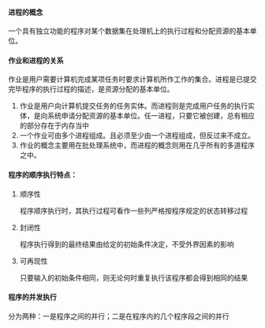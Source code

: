

#### 进程的概念

一个具有独立功能的程序对某个数据集在处理机上的执行过程和分配资源的基本单位。

#### 作业和进程的关系

作业是用户需要计算机完成某项任务时要求计算机所作工作的集合。进程是已提交完毕程序的执行过程的描述，是资源分配的基本单位。

1. 作业是用户向计算机提交任务的任务实体。而进程则是完成用户任务的执行实体，是向系统申请分配资源的基本单位。任一进程，只要它被创建，总有相应的部分存在于内存当中
2. 一个作业可由多个进程组成。且必须至少由一个进程组成，但反过来不成立。
3. 作业的概念主要用在批处理系统中，而进程的概念则用在几乎所有的多道程序之中。

#### 程序的顺序执行特点：

1. 顺序性

	程序顺序执行时，其执行过程可看作一些列严格按程序规定的状态转移过程

2. 封闭性

	程序执行得到的最终结果由给定的初始条件决定，不受外界因素的影响

3. 可再现性

	只要输入的初始条件相同，则无论何时重复执行该程序都会得到相同的结果

#### 程序的并发执行

分为两种：一是程序之间的并行；二是在程序内的几个程序段之间的并行